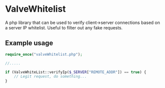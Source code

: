 # ValveWhitelist
A php library that can be used to verify client->server connections based on a server IP whitelist. Useful to filter out any fake requests.

## Example usage
```php
require_once("valveWhitelist.php");

//.....

if (ValveWhiteList::verifyIp($_SERVER["REMOTE_ADDR"]) == true) {
    // Legit request, do something...
}
```
